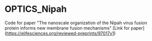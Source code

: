 # OPTICS_Nipah
Code for paper "The nanoscale organization of the Nipah virus fusion protein informs new membrane fusion mechanisms"
[Link for paper] (https://elifesciences.org/reviewed-preprints/97017v1)
